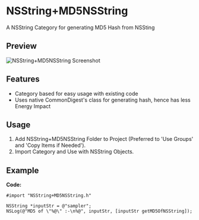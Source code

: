 NSString+MD5NSString
=============

A NSString Category for generating MD5 Hash from NSSting

## Preview

![NSString+MD5NSString Screenshot](http://assets.vaibhavnath.com/MD5NSString-Screenshot.png)

## Features

- Category based for easy usage with existing code
- Uses native CommonDigest's class for generating hash, hence has less Energy Impact

## Usage

1. Add NSString+MD5NSString Folder to Project (Preferred to 'Use Groups' and 'Copy Items if Needed').
2. Import Category and Use with NSString Objects.

## Example

**Code:**

```objc
#import "NSString+MD5NSString.h"

NSString *inputStr = @"sampler";
NSLog(@"MD5 of \"%@\" :-\n%@", inputStr, [inputStr getMD5OfNSString]);
```